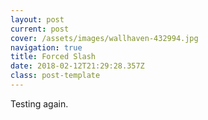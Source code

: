 ```yaml
---
layout: post
current: post
cover: /assets/images/wallhaven-432994.jpg
navigation: true
title: Forced Slash
date: 2018-02-12T21:29:28.357Z
class: post-template
---
```

Testing again.
